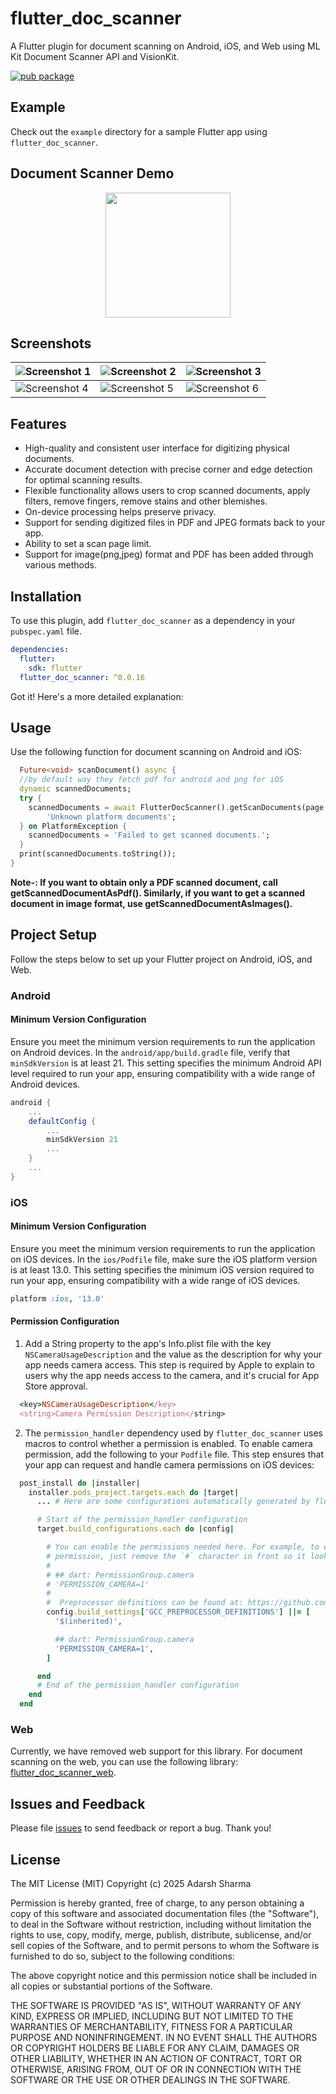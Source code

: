 # flutter_doc_scanner

A Flutter plugin for document scanning on Android, iOS, and Web using ML Kit Document Scanner API and VisionKit.

[![pub package](https://img.shields.io/pub/v/flutter_doc_scanner.svg)](https://pub.dev/packages/flutter_doc_scanner)

## Example

Check out the `example` directory for a sample Flutter app using `flutter_doc_scanner`.

## Document Scanner Demo
<p align="center">
	<img src="https://github.com/adarsh200201/scanner/blob/main/demo/doc_scan_demo.gif?raw=true" width="200"  />
</p>

## Screenshots
| ![Screenshot 1](https://raw.githubusercontent.com/adarsh200201/scanner/main/demo/screen_shot_1.jpg?raw=true) | ![Screenshot 2](https://raw.githubusercontent.com/adarsh200201/scanner/main/demo/screen_shot_2.jpg?raw=true) | ![Screenshot 3](https://raw.githubusercontent.com/adarsh200201/scanner/main/demo/screen_shot_3.jpg?raw=true) |
|--------------------------------------------------------------------------------------------------------------|--------------------------------------------------------------------------------------------------------------|--------------------------------------------------------------------------------------------------------------|
| ![Screenshot 4](https://raw.githubusercontent.com/adarsh200201/scanner/main/demo/screen_shot_4.jpg?raw=true) | ![Screenshot 5](https://raw.githubusercontent.com/adarsh200201/scanner/main/demo/screen_shot_5.jpg?raw=true) | ![Screenshot 6](https://raw.githubusercontent.com/adarsh200201/scanner/main/demo/screen_shot_6.jpg?raw=true) |


## Features

- High-quality and consistent user interface for digitizing physical documents.
- Accurate document detection with precise corner and edge detection for optimal scanning results.
- Flexible functionality allows users to crop scanned documents, apply filters, remove fingers, remove stains and other blemishes.
- On-device processing helps preserve privacy.
- Support for sending digitized files in PDF and JPEG formats back to your app.
- Ability to set a scan page limit.
- Support for image(png,jpeg) format and PDF has been added through various methods.


## Installation

To use this plugin, add `flutter_doc_scanner` as a dependency in your `pubspec.yaml` file.

```yaml
dependencies:
  flutter:
    sdk: flutter
  flutter_doc_scanner: ^0.0.16

```
Got it! Here's a more detailed explanation:

## Usage

Use the following function for document scanning on Android and iOS:

```dart
  Future<void> scanDocument() async {
  //by default way they fetch pdf for android and png for iOS
  dynamic scannedDocuments;
  try {
    scannedDocuments = await FlutterDocScanner().getScanDocuments(page: 3) ??
        'Unknown platform documents';
  } on PlatformException {
    scannedDocuments = 'Failed to get scanned documents.';
  }
  print(scannedDocuments.toString());
}
```
**Note-: If you want to obtain only a PDF scanned document, call getScannedDocumentAsPdf(). Similarly, if you want to get a scanned document in image format, use getScannedDocumentAsImages().**


## Project Setup
Follow the steps below to set up your Flutter project on Android, iOS, and Web.

### Android

#### Minimum Version Configuration
Ensure you meet the minimum version requirements to run the application on Android devices.
In the `android/app/build.gradle` file, verify that `minSdkVersion` is at least 21. This setting specifies the minimum Android API level required to run your app, ensuring compatibility with a wide range of Android devices.

```gradle
android {
    ...
    defaultConfig {
        ...
        minSdkVersion 21
        ...
    }
    ...
}
```

### iOS
#### Minimum Version Configuration
Ensure you meet the minimum version requirements to run the application on iOS devices.
In the `ios/Podfile` file, make sure the iOS platform version is at least 13.0. This setting specifies the minimum iOS version required to run your app, ensuring compatibility with a wide range of iOS devices.

```ruby
platform :ios, '13.0'
```

#### Permission Configuration
1. Add a String property to the app's Info.plist file with the key `NSCameraUsageDescription` and the value as the description for why your app needs camera access. This step is required by Apple to explain to users why the app needs access to the camera, and it's crucial for App Store approval.

```ruby
  <key>NSCameraUsageDescription</key>
  <string>Camera Permission Description</string>
```

2. The `permission_handler` dependency used by `flutter_doc_scanner` uses macros to control whether a permission is enabled. To enable camera permission, add the following to your `Podfile` file. This step ensures that your app can request and handle camera permissions on iOS devices:

 ```ruby
   post_install do |installer|
     installer.pods_project.targets.each do |target|
       ... # Here are some configurations automatically generated by flutter

       # Start of the permission_handler configuration
       target.build_configurations.each do |config|

         # You can enable the permissions needed here. For example, to enable camera
         # permission, just remove the `#` character in front so it looks like this:
         #
         # ## dart: PermissionGroup.camera
         # 'PERMISSION_CAMERA=1'
         #
         #  Preprocessor definitions can be found at: https://github.com/Baseflow/flutter-permission-handler/blob/master/permission_handler_apple/ios/Classes/PermissionHandlerEnums.h
         config.build_settings['GCC_PREPROCESSOR_DEFINITIONS'] ||= [
           '$(inherited)',

           ## dart: PermissionGroup.camera
           'PERMISSION_CAMERA=1',
         ]

       end
       # End of the permission_handler configuration
     end
   end
   ```

### Web
Currently, we have removed web support for this library. For document scanning on the web, you can use the following library: [flutter_doc_scanner_web](https://pub.dev/packages/flutter_doc_scanner_web).

## Issues and Feedback

Please file [issues](https://github.com/adarsh200201/scanner/issues) to send feedback or report a bug. Thank you!

## License

The MIT License (MIT) Copyright (c) 2025 Adarsh Sharma

Permission is hereby granted, free of charge, to any person obtaining a copy of this software and
associated documentation files (the "Software"), to deal in the Software without restriction,
including without limitation the rights to use, copy, modify, merge, publish, distribute,
sublicense, and/or sell copies of the Software, and to permit persons to whom the Software is
furnished to do so, subject to the following conditions:

The above copyright notice and this permission notice shall be included in all copies or substantial
portions of the Software.

THE SOFTWARE IS PROVIDED "AS IS", WITHOUT WARRANTY OF ANY KIND, EXPRESS OR IMPLIED, INCLUDING BUT
NOT LIMITED TO THE WARRANTIES OF MERCHANTABILITY, FITNESS FOR A PARTICULAR PURPOSE AND
NONINFRINGEMENT. IN NO EVENT SHALL THE AUTHORS OR COPYRIGHT HOLDERS BE LIABLE FOR ANY CLAIM, DAMAGES
OR OTHER LIABILITY, WHETHER IN AN ACTION OF CONTRACT, TORT OR OTHERWISE, ARISING FROM, OUT OF OR IN
CONNECTION WITH THE SOFTWARE OR THE USE OR OTHER DEALINGS IN THE SOFTWARE.
